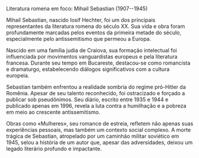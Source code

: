 Literatura romena em foco: Mihail Sebastian (1907--1945)

Mihail Sebastian, nascido Iosif Hechter, foi um dos principais representantes da literatura romena do século XX. Sua vida e obra foram profundamente marcadas pelos eventos da primeira metade do século, especialmente pelo antissemitismo que permeou a Europa.

Nascido em uma família judia de Craiova, sua formação intelectual foi influenciada por movimentos vanguardistas europeus e pela literatura francesa. Durante seu tempo em Bucareste, destacou-se como romancista e dramaturgo, estabelecendo diálogos significativos com a cultura europeia.

Sebastian também enfrentou a realidade sombria do regime pró-Hitler da Romênia. Apesar de seu talento reconhecido, foi ostracizado e forçado a publicar sob pseudônimos. Seu diário, escrito entre 1935 e 1944 e publicado apenas em 1996, revela a luta contra a humilhação e a pobreza em meio ao crescente antissemitismo.

Obras como «Mulheres», seu romance de estreia, refletem não apenas suas experiências pessoais, mas também um contexto social complexo. A morte trágica de Sebastian, atropelado por um caminhão militar soviético em 1945, selou a história de um autor que, apesar das adversidades, deixou um legado literário profundo e impactante.

